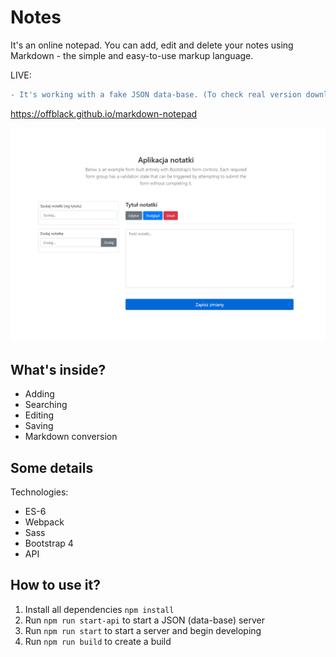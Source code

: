 # Notes

It's an online notepad. You can add, edit and delete your notes using Markdown - the simple and easy-to-use markup language.

LIVE:
```diff 
- It's working with a fake JSON data-base. (To check real version download or clone repository.)
```
 https://offblack.github.io/markdown-notepad

![alt text](https://raw.githubusercontent.com/Offblack/markdown-notepad/master/screenshot.png)

## What's inside?

-  Adding
-  Searching
-  Editing
-  Saving
-  Markdown conversion

## Some details

Technologies:

-  ES-6
-  Webpack
-  Sass
-  Bootstrap 4
-  API

## How to use it?

1. Install all dependencies `npm install`
2. Run `npm run start-api` to start a JSON (data-base) server
3. Run `npm run start` to start a server and begin developing
4. Run `npm run build` to create a build
